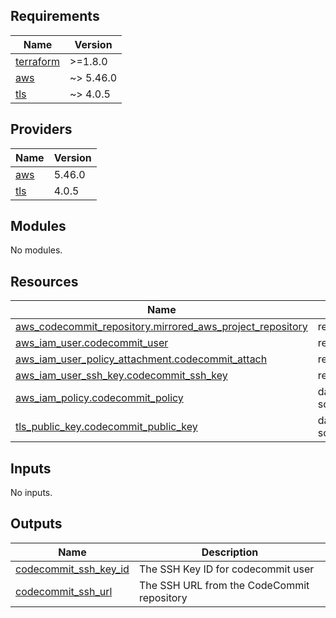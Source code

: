 <!-- BEGIN_TF_DOCS -->
## Requirements

| Name | Version |
|------|---------|
| <a name="requirement_terraform"></a> [terraform](#requirement\_terraform) | >=1.8.0 |
| <a name="requirement_aws"></a> [aws](#requirement\_aws) | ~> 5.46.0 |
| <a name="requirement_tls"></a> [tls](#requirement\_tls) | ~> 4.0.5 |

## Providers

| Name | Version |
|------|---------|
| <a name="provider_aws"></a> [aws](#provider\_aws) | 5.46.0 |
| <a name="provider_tls"></a> [tls](#provider\_tls) | 4.0.5 |

## Modules

No modules.

## Resources

| Name | Type |
|------|------|
| [aws_codecommit_repository.mirrored_aws_project_repository](https://registry.terraform.io/providers/hashicorp/aws/latest/docs/resources/codecommit_repository) | resource |
| [aws_iam_user.codecommit_user](https://registry.terraform.io/providers/hashicorp/aws/latest/docs/resources/iam_user) | resource |
| [aws_iam_user_policy_attachment.codecommit_attach](https://registry.terraform.io/providers/hashicorp/aws/latest/docs/resources/iam_user_policy_attachment) | resource |
| [aws_iam_user_ssh_key.codecommit_ssh_key](https://registry.terraform.io/providers/hashicorp/aws/latest/docs/resources/iam_user_ssh_key) | resource |
| [aws_iam_policy.codecommit_policy](https://registry.terraform.io/providers/hashicorp/aws/latest/docs/data-sources/iam_policy) | data source |
| [tls_public_key.codecommit_public_key](https://registry.terraform.io/providers/hashicorp/tls/latest/docs/data-sources/public_key) | data source |

## Inputs

No inputs.

## Outputs

| Name | Description |
|------|-------------|
| <a name="output_codecommit_ssh_key_id"></a> [codecommit\_ssh\_key\_id](#output\_codecommit\_ssh\_key\_id) | The SSH Key ID for codecommit user |
| <a name="output_codecommit_ssh_url"></a> [codecommit\_ssh\_url](#output\_codecommit\_ssh\_url) | The SSH URL from the CodeCommit repository |
<!-- END_TF_DOCS -->